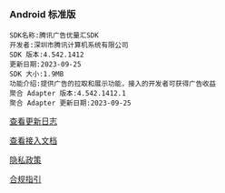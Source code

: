 ### Android 标准版

```
SDK名称:腾讯广告优量汇SDK
开发者:深圳市腾讯计算机系统有限公司
SDK 版本:4.542.1412
更新日期:2023-09-25
SDK 大小:1.9MB
功能介绍:提供广告的拉取和展示功能，接入的开发者可获得广告收益
聚合 Adapter 版本:4.542.1412.1
聚合 Adapter 更新日期:2023-09-25
```

[查看更新日志](https://developers.adnet.qq.com/doc/android/union/union_version)

[查看接入文档](https://developers.adnet.qq.com/doc/android/access_doc)

[隐私政策](https://e.qq.com/dev/help_detail.html?cid=2005&pid=5983)

[合规指引](https://e.qq.com/dev/help_detail.html?cid=2004&pid=5795)
